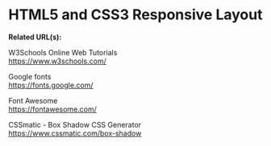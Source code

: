 # HTML5 and CSS3 Responsive Layout

**Related URL(s):**

W3Schools Online Web Tutorials<br>
https://www.w3schools.com/

Google fonts<br>
https://fonts.google.com/

Font Awesome<br>
https://fontawesome.com/

CSSmatic - Box Shadow CSS Generator<br>
https://www.cssmatic.com/box-shadow
